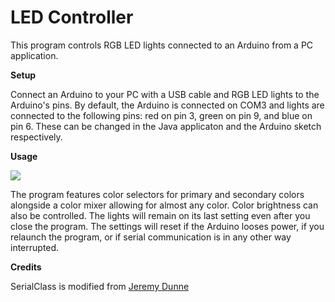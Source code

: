# LED Controller
This program controls RGB LED lights connected to an Arduino from a PC application.

<b>Setup</b>

Connect an Arduino to your PC with a USB cable and RGB LED lights to the Arduino's pins. By default, the Arduino is connected on COM3 and lights are connected to the following pins: red on pin 3, green on pin 9, and blue on pin 6. These can be changed in the Java applicaton and the Arduino sketch respectively.

<b>Usage</b>

<img src = "http://i.imgur.com/A3Caz3G.png">

The program features color selectors for primary and secondary colors alongside a color mixer allowing for almost any color. Color brightness can also be controlled. The lights will remain on its last setting even after you close the program. The settings will reset if the Arduino looses power, if you relaunch the program, or if serial communication is in any other way interrupted.

<b>Credits</b>

SerialClass is modified from <a href = "http://theelectronicist.blogspot.com/2015/02/java-to-arduino-communications-on-linux.html">Jeremy Dunne<a>

